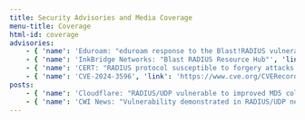 ```yaml
---
title: Security Advisories and Media Coverage
menu-title: Coverage
html-id: coverage
advisories:
    - { 'name': 'Eduroam: "eduroam response to the Blast!RADIUS vulnerability"', 'link': 'https://eduroam.org/eduroam-response-to-the-blastradius-vulnerability'}
    - { 'name': 'InkBridge Networks: "Blast RADIUS Resource Hub"', 'link': 'https://www.inkbridgenetworks.com/blastradius'}
    - { 'name': 'CERT: "RADIUS protocol susceptible to forgery attacks. Vulnerability Note VU#456537"', 'link': 'https://kb.cert.org/vuls/id/456537'}
    - { 'name': 'CVE-2024-3596', 'link': 'https://www.cve.org/CVERecord?id=CVE-2024-3596'}
posts:
    - { 'name': 'Cloudflare: "RADIUS/UDP vulnerable to improved MD5 collision attack"', 'link': 'https://blog.cloudflare.com/radius-udp-vulnerable-md5-attack' }
    - { 'name': 'CWI News: "Vulnerability demonstrated in RADIUS/UDP network protocol"', 'link': 'https://www.cwi.nl/en/news/vulnerability-demonstrated-in-radiusudp-network-protocol/' }
---
```

